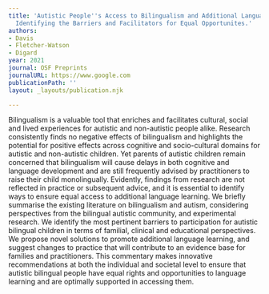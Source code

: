 ```yaml
---
title: 'Autistic People''s Access to Bilingualism and Additional Language Learning:
  Identifying the Barriers and Facilitators for Equal Opportunites.'
authors:
- Davis
- Fletcher-Watson
- Digard
year: 2021
journal: OSF Preprints
journalURL: https://www.google.com
publicationPath: ''
layout: _layouts/publication.njk

---
```

Bilingualism is a valuable tool that enriches and facilitates cultural, social and lived experiences for autistic and non-autistic people alike. Research consistently finds no negative effects of bilingualism and highlights the potential for positive effects across cognitive and socio-cultural domains for autistic and non-autistic children. Yet parents of autistic children remain concerned that bilingualism will cause delays in both cognitive and language development and are still frequently advised by practitioners to raise their child monolingually. Evidently, findings from research are not reflected in practice or subsequent advice, and it is essential to identify ways to ensure equal access to additional language learning. We briefly summarise the existing literature on bilingualism and autism, considering perspectives from the bilingual autistic community, and experimental research. We identify the most pertinent barriers to participation for autistic bilingual children in terms of familial, clinical and educational perspectives. We propose novel solutions to promote additional language learning, and suggest changes to practice that will contribute to an evidence base for families and practitioners. This commentary makes innovative recommendations at both the individual and societal level to ensure that autistic bilingual people have equal rights and opportunities to language learning and are optimally supported in accessing them.